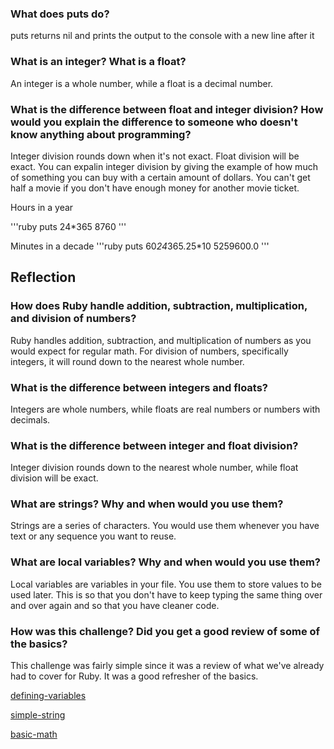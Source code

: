 ### What does puts do?

puts returns nil and prints the output to the console with a new line after it

### What is an integer? What is a float?

An integer is a whole number, while a float is a decimal number.

### What is the difference between float and integer division? How would you explain the difference to someone who doesn't know anything about programming?

Integer division rounds down when it's not exact. Float division will be exact. You can expalin integer division by giving the example of how much of something you can buy with a certain amount of dollars. You can't get half a movie if you don't have enough money for another movie ticket.

Hours in a year

'''ruby
puts 24*365
8760
'''

Minutes in a decade
'''ruby
puts 60*24*365.25*10
5259600.0
'''

## Reflection

### How does Ruby handle addition, subtraction, multiplication, and division of numbers?

Ruby handles addition, subtraction, and multiplication of numbers as you would expect for regular math. For division of numbers, specifically integers, it will round down to the nearest whole number.

### What is the difference between integers and floats?

Integers are whole numbers, while floats are real numbers or numbers with decimals.

### What is the difference between integer and float division?

Integer division rounds down to the nearest whole number, while float division will be exact.

### What are strings? Why and when would you use them?

Strings are a series of characters. You would use them whenever you have text or any sequence you want to reuse.

### What are local variables? Why and when would you use them?

Local variables are variables in your file. You use them to store values to be used later. This is so that you don't have to keep typing the same thing over and over again and so that you have cleaner code.

### How was this challenge? Did you get a good review of some of the basics?

This challenge was fairly simple since it was a review of what we've already had to cover for Ruby. It was a good refresher of the basics.

[defining-variables](https://github.com/dijonkitchen/phase-0/blob/master/week-4/defining-variables.rb)

[simple-string](https://github.com/dijonkitchen/phase-0/blob/master/week-4/simple-string.rb)

[basic-math](https://github.com/dijonkitchen/phase-0/blob/master/week-4/basic-math.rb)
